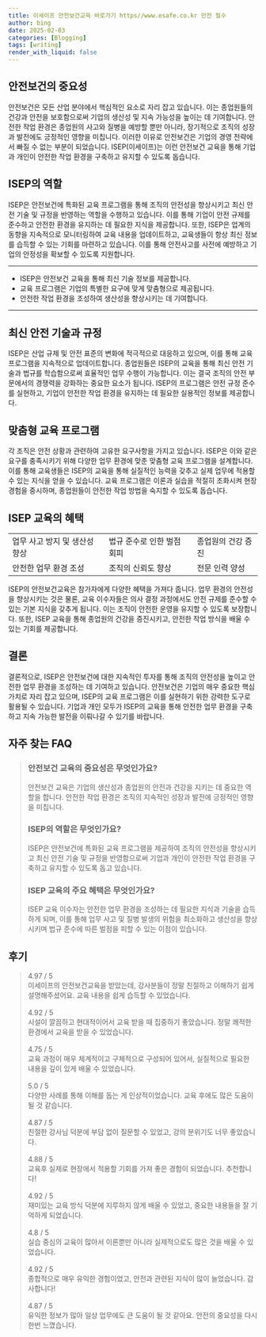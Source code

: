 ```yaml
---
title: 이세이프 안전보건교육 바로가기 https//www.esafe.co.kr 안전 필수
author: bing
date: 2025-02-03
categories: [Blogging]
tags: [writing]
render_with_liquid: false
---
```



<h2 id='안전보건의 중요성'>안전보건의 중요성</h2>

<p>안전보건은 모든 산업 분야에서 핵심적인 요소로 자리 잡고 있습니다. 이는 종업원들의 건강과 안전을 보호함으로써 기업의 생산성 및 지속 가능성을 높이는 데 기여합니다. 안전한 작업 환경은 종업원의 사고와 질병을 예방할 뿐만 아니라, 장기적으로 조직의 성장과 발전에도 긍정적인 영향을 미칩니다. 이러한 이유로 안전보건은 기업의 경영 전략에서 빠질 수 없는 부분이 되었습니다. ISEP(이세이프)는 이런 안전보건 교육을 통해 기업과 개인이 안전한 작업 환경을 구축하고 유지할 수 있도록 돕습니다.</p>

<h2 id='ISEP의 역할'>ISEP의 역할</h2>

<p>ISEP은 안전보건에 특화된 교육 프로그램을 통해 조직의 안전성을 향상시키고 최신 안전 기술 및 규정을 반영하는 역할을 수행하고 있습니다. 이를 통해 기업이 안전 규제를 준수하고 안전한 환경을 유지하는 데 필요한 지식을 제공합니다. 또한, ISEP은 업계의 동향을 지속적으로 모니터링하여 교육 내용을 업데이트하고, 교육생들이 항상 최신 정보를 습득할 수 있는 기회를 마련하고 있습니다. 이를 통해 안전사고를 사전에 예방하고 기업의 안정성을 확보할 수 있도록 지원합니다.</p>

<hr />

<ul>
    <li>ISEP은 안전보건 교육을 통해 최신 기술 정보를 제공합니다.</li>
    <li>교육 프로그램은 기업의 특별한 요구에 맞게 맞춤형으로 제공됩니다.</li>
    <li>안전한 작업 환경을 조성하여 생산성을 향상시키는 데 기여합니다.</li>
</ul>

<hr />

<h2 id='최신 안전 기술과 규정'>최신 안전 기술과 규정</h2>

<p>ISEP은 산업 규제 및 안전 표준의 변화에 적극적으로 대응하고 있으며, 이를 통해 교육 프로그램을 지속적으로 업데이트합니다. 종업원들은 ISEP의 교육을 통해 최신 안전 기술과 법규를 학습함으로써 효율적인 업무 수행이 가능합니다. 이는 결국 조직의 안전 부문에서의 경쟁력을 강화하는 중요한 요소가 됩니다. ISEP의 프로그램은 안전 규정 준수를 실현하고, 기업이 안전한 작업 환경을 유지하는 데 필요한 실용적인 정보를 제공합니다.</p>

<h2 id='맞춤형 교육 프로그램'>맞춤형 교육 프로그램</h2>

<p>각 조직은 안전 상황과 관련하여 고유한 요구사항을 가지고 있습니다. ISEP은 이와 같은 요구를 충족시키기 위해 다양한 업무 환경에 맞춘 맞춤형 교육 프로그램을 설계합니다. 이를 통해 교육생들은 ISEP의 교육을 통해 실질적인 능력을 갖추고 실제 업무에 적용할 수 있는 지식을 얻을 수 있습니다. 교육 프로그램은 이론과 실습을 적절히 조화시켜 현장 경험을 중시하며, 종업원들이 안전한 작업 방법을 숙지할 수 있도록 돕습니다.</p>

<h2 id='ISEP 교육의 혜택'>ISEP 교육의 혜택</h2>

<table>
    <tr>
        <td>업무 사고 방지 및 생산성 향상</td>
        <td>법규 준수로 인한 벌점 회피</td>
        <td>종업원의 건강 증진</td>
    </tr>
    <tr>
        <td>안전한 업무 환경 조성</td>
        <td>조직의 신뢰도 향상</td>
        <td>전문 인력 양성</td>
    </tr>
</table>

<p>ISEP의 안전보건교육은 참가자에게 다양한 혜택을 가져다 줍니다. 업무 환경의 안전성을 향상시키는 것은 물론, 교육 이수자들은 의사 결정 과정에서도 안전 규제를 준수할 수 있는 기본 지식을 갖추게 됩니다. 이는 조직이 안전한 운영을 유지할 수 있도록 보장합니다. 또한, ISEP 교육을 통해 종업원의 건강을 증진시키고, 안전한 작업 방식을 배울 수 있는 기회를 제공합니다.</p>

<h2 id='결론'>결론</h2>

<p>결론적으로, ISEP은 안전보건에 대한 지속적인 투자를 통해 조직의 안전성을 높이고 안전한 업무 환경을 조성하는 데 기여하고 있습니다. 안전보건은 기업의 매우 중요한 핵심 가치로 자리 잡고 있으며, ISEP의 교육 프로그램은 이를 실현하기 위한 강력한 도구로 활용될 수 있습니다. 기업과 개인 모두가 ISEP의 교육을 통해 안전한 업무 환경을 구축하고 지속 가능한 발전을 이뤄나갈 수 있기를 바랍니다.</p>


<h2 id='자주_찾는_FAQ'>자주 찾는 FAQ</h2>
<div itemscope="" itemtype="https://schema.org/FAQPage">
<blockquote>
<div itemscope="" itemprop="mainEntity" itemtype="https://schema.org/Question">
<h3 itemprop="name">안전보건 교육의 중요성은 무엇인가요?</h3>
<div itemscope="" itemprop="acceptedAnswer" itemtype="https://schema.org/Answer">
<span itemprop="text">
<p>안전보건 교육은 기업의 생산성과 종업원의 안전과 건강을 지키는 데 중요한 역할을 합니다. 안전한 작업 환경은 조직의 지속적인 성장과 발전에 긍정적인 영향을 미칩니다.</p>
</span>
</div>
</div>
<div itemscope="" itemprop="mainEntity" itemtype="https://schema.org/Question">
<h3 itemprop="name">ISEP의 역할은 무엇인가요?</h3>
<div itemscope="" itemprop="acceptedAnswer" itemtype="https://schema.org/Answer">
<span itemprop="text">
<p>ISEP은 안전보건에 특화된 교육 프로그램을 제공하여 조직의 안전성을 향상시키고 최신 안전 기술 및 규정을 반영함으로써 기업과 개인이 안전한 작업 환경을 구축하고 유지할 수 있도록 돕고 있습니다.</p>
</span>
</div>
</div>
<div itemscope="" itemprop="mainEntity" itemtype="https://schema.org/Question">
<h3 itemprop="name">ISEP 교육의 주요 혜택은 무엇인가요?</h3>
<div itemscope="" itemprop="acceptedAnswer" itemtype="https://schema.org/Answer">
<span itemprop="text">
<p>ISEP 교육 이수자는 안전한 업무 환경을 조성하는 데 필요한 지식과 기술을 습득하게 되며, 이를 통해 업무 사고 및 질병 발생의 위험을 최소화하고 생산성을 향상시키며 법규 준수에 따른 벌점을 피할 수 있는 이점이 있습니다.</p>
</span>
</div>
</div>
</blockquote>
</div>
<h2 id='후기'>후기</h2>
<div itemscope itemtype="https://schema.org/Product">
  <blockquote>
  <div itemprop="review" itemscope itemtype="https://schema.org/Review">
      <div itemprop="reviewRating" itemscope itemtype="https://schema.org/Rating"> <span itemprop="ratingValue">4.97</span> / <span itemprop="bestRating">5</span> </div>
      <span itemprop="reviewBody">이세이프의 안전보건교육을 받았는데, 강사분들이 정말 친절하고 이해하기 쉽게 설명해주셨어요. 교육 내용을 쉽게 습득할 수 있었습니다.</span>
  </div>
  <br>
  <div itemprop="review" itemscope itemtype="https://schema.org/Review">
      <div itemprop="reviewRating" itemscope itemtype="https://schema.org/Rating"> <span itemprop="ratingValue">4.92</span> / <span itemprop="bestRating">5</span> </div>
      <span itemprop="reviewBody">시설이 깔끔하고 현대적이어서 교육 받을 때 집중하기 좋았습니다. 정말 쾌적한 환경에서 교육을 받을 수 있었습니다.</span>
  </div>
  <br>
  <div itemprop="review" itemscope itemtype="https://schema.org/Review">
      <div itemprop="reviewRating" itemscope itemtype="https://schema.org/Rating"> <span itemprop="ratingValue">4.75</span> / <span itemprop="bestRating">5</span> </div>
      <span itemprop="reviewBody">교육 과정이 매우 체계적이고 구체적으로 구성되어 있어서, 실질적으로 필요한 내용을 깊이 있게 배울 수 있었습니다.</span>
  </div>
  <br>
  <div itemprop="review" itemscope itemtype="https://schema.org/Review">
      <div itemprop="reviewRating" itemscope itemtype="https://schema.org/Rating"> <span itemprop="ratingValue">5.0</span> / <span itemprop="bestRating">5</span> </div>
      <span itemprop="reviewBody">다양한 사례를 통해 이해를 돕는 게 인상적이었습니다. 교육 후에도 많은 도움이 될 것 같습니다.</span>
  </div>
  <br>
  <div itemprop="review" itemscope itemtype="https://schema.org/Review">
      <div itemprop="reviewRating" itemscope itemtype="https://schema.org/Rating"> <span itemprop="ratingValue">4.87</span> / <span itemprop="bestRating">5</span> </div>
      <span itemprop="reviewBody">친절한 강사님 덕분에 부담 없이 질문할 수 있었고, 강의 분위기도 너무 좋았습니다.</span>
  </div>
  <br>
  <div itemprop="review" itemscope itemtype="https://schema.org/Review">
      <div itemprop="reviewRating" itemscope itemtype="https://schema.org/Rating"> <span itemprop="ratingValue">4.88</span> / <span itemprop="bestRating">5</span> </div>
      <span itemprop="reviewBody">교육후 실제로 현장에서 적용할 기회를 가져 좋은 경험이 되었습니다. 추천합니다!</span>
  </div>
  <br>
  <div itemprop="review" itemscope itemtype="https://schema.org/Review">
      <div itemprop="reviewRating" itemscope itemtype="https://schema.org/Rating"> <span itemprop="ratingValue">4.92</span> / <span itemprop="bestRating">5</span> </div>
      <span itemprop="reviewBody">재미있는 교육 방식 덕분에 지루하지 않게 배울 수 있었고, 중요한 내용들을 잘 기억하게 되었습니다.</span>
  </div>
  <br>
  <div itemprop="review" itemscope itemtype="https://schema.org/Review">
      <div itemprop="reviewRating" itemscope itemtype="https://schema.org/Rating"> <span itemprop="ratingValue">4.8</span> / <span itemprop="bestRating">5</span> </div>
      <span itemprop="reviewBody">실습 중심의 교육이 많아서 이론뿐만 아니라 실제적으로도 많은 것을 배울 수 있었습니다.</span>
  </div>
  <br>
  <div itemprop="review" itemscope itemtype="https://schema.org/Review">
      <div itemprop="reviewRating" itemscope itemtype="https://schema.org/Rating"> <span itemprop="ratingValue">4.92</span> / <span itemprop="bestRating">5</span> </div>
      <span itemprop="reviewBody">종합적으로 매우 유익한 경험이었고, 안전과 관련된 지식이 많이 늘었습니다. 감사합니다!</span>
  </div>
  <br>
  <div itemprop="review" itemscope itemtype="https://schema.org/Review">
      <div itemprop="reviewRating" itemscope itemtype="https://schema.org/Rating"> <span itemprop="ratingValue">4.87</span> / <span itemprop="bestRating">5</span> </div>
      <span itemprop="reviewBody">유익한 정보가 많아 일상 업무에도 큰 도움이 될 것 같아요. 안전의 중요성을 다시 한번 느꼈습니다.</span>
  </div>
  </blockquote>
</div>
